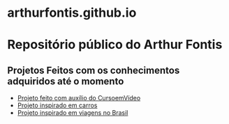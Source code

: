 # arthurfontis.github.io
<h1>Repositório público do Arthur Fontis</h1>
<h2>Projetos Feitos com os conhecimentos adquiridos até o momento</h2>
<p>
    <ul>
        <li><a href="https://arthurfontis.github.io/site-android/" target="_blank">Projeto feito com auxílio do CursoemVídeo</a></li>
        <li><a href="https://arthurfontis.github.io/carros/" target="_blank">Projeto inspirado em carros</a></li>
        <li><a href="https://arthurfontis.github.io/site-viagens/" target="_blank">Projeto inspirado em viagens no Brasil</a></li>
    </ul>
</p>
